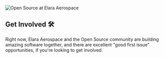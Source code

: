 <!--

**Here are some ideas to get you started:**

🙋‍♀️ A short introduction - what is your organization all about?
🌈 Contribution guidelines - how can the community get involved?
👩‍💻 Useful resources - where can the community find your docs? Is there anything else the community should know?
🍿 Fun facts - what does your team eat for breakfast?
🧙 Remember, you can do mighty things with the power of [Markdown](https://docs.github.com/github/writing-on-github/getting-started-with-writing-and-formatting-on-github/basic-writing-and-formatting-syntax)
-->

![Open Source at Elara Aerospace](https://github.com/ignition-aerospace/.github/blob/main/images/elara_aerospace_cover.png) 

## Get Involved 🛠️

Right now, Elara Aerospace and the Open Source community are building amazing software together, and there are excellent "good first issue" opportunities, if you're looking to get involved.
